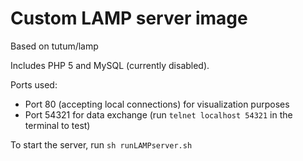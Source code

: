 Custom LAMP server image
========================

Based on tutum/lamp

Includes PHP 5 and MySQL (currently disabled).

Ports used:
* Port 80 (accepting local connections) for visualization purposes
* Port 54321 for data exchange (run `telnet localhost 54321` in the terminal to test)


To start the server, run `sh runLAMPserver.sh`
